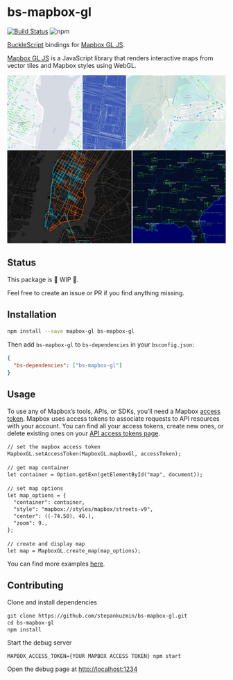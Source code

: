 # bs-mapbox-gl

[![Build Status](https://img.shields.io/circleci/project/github/stepankuzmin/bs-mapbox-gl.svg?style=popout)](https://circleci.com/gh/stepankuzmin/bs-mapbox-gl)
![npm](https://img.shields.io/npm/v/bs-mapbox-gl.svg)

[BuckleScript](https://github.com/bloomberg/bucklescript) bindings for [Mapbox GL JS](https://github.com/mapbox/mapbox-gl-js).

[Mapbox GL JS](https://github.com/mapbox/mapbox-gl-js) is a JavaScript library that renders interactive maps from vector tiles and Mapbox styles using WebGL.

[<img width="981" alt="Mapbox GL gallery" src="https://raw.githubusercontent.com/mapbox/mapbox-gl-js/master/docs/pages/assets/gallery.png">](https://www.mapbox.com/gallery/)

## Status

This package is 🚧 WIP 🚧.

Feel free to create an issue or PR if you find anything missing.

## Installation

```sh
npm install --save mapbox-gl bs-mapbox-gl
```

Then add `bs-mapbox-gl` to `bs-dependencies` in your `bsconfig.json`:

```json
{
  "bs-dependencies": ["bs-mapbox-gl"]
}
```

## Usage

To use any of Mapbox’s tools, APIs, or SDKs, you’ll need a Mapbox [access token](https://www.mapbox.com/help/define-access-token/). Mapbox uses access tokens to associate requests to API resources with your account. You can find all your access tokens, create new ones, or delete existing ones on your [API access tokens page](https://www.mapbox.com/studio/account/tokens/).

```reason
// set the mapbox access token
MapboxGL.setAccessToken(MapboxGL.mapboxGl, accessToken);

// get map container
let container = Option.getExn(getElementById("map", document));

// set map options
let map_options = {
  "container": container,
  "style": "mapbox://styles/mapbox/streets-v9",
  "center": ((-74.50), 40.),
  "zoom": 9.,
};

// create and display map
let map = MapboxGL.create_map(map_options);
```

You can find more examples [here](https://github.com/stepankuzmin/bs-mapbox-gl/tree/master/debug).

## Contributing

Clone and install dependencies

```shell
git clone https://github.com/stepankuzmin/bs-mapbox-gl.git
cd bs-mapbox-gl
npm install
```

Start the debug server

```shell
MAPBOX_ACCESS_TOKEN={YOUR MAPBOX ACCESS TOKEN} npm start
```

Open the debug page at <http://localhost:1234>
